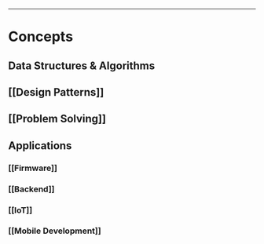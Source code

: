 ----
# Concepts

## Data Structures & Algorithms
## [[Design Patterns]]

## [[Problem Solving]]

## Applications
### [[Firmware]]
### [[Backend]]
### [[IoT]]
### [[Mobile Development]]
